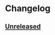 # Changelog

## [Unreleased]


[unreleased]: https://github.com/andyholmes/gnome-shell-extension-valent/commits/main

